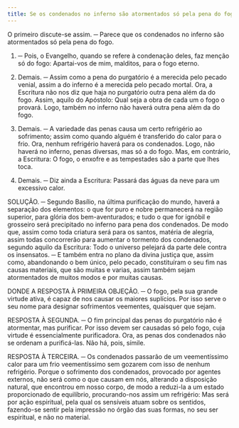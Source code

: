 ```yaml
---
title: Se os condenados no inferno são atormentados só pela pena do fogo
---
```


O primeiro discute-se assim. ─ Parece que os condenados no inferno são atormentados só pela pena do fogo.  

1. ─ Pois, o Evangelho, quando se refere à condenação deles, faz menção só do fogo: Apartai-vos de mim, malditos, para o fogo eterno.  

2. Demais. ─ Assim como a pena do purgatório é a merecida pelo pecado venial, assim a do inferno é a merecida pelo pecado mortal. Ora, a Escritura não nos diz que haja no purgatório outra pena além da do fogo. Assim, aquilo do Apóstolo: Qual seja a obra de cada um o fogo o provará. Logo, também no inferno não haverá outra pena além da do fogo.  

3. Demais. ─ A variedade das penas causa um certo refrigério ao sofrimento; assim como quando alguém é transferido do calor para o frio. Ora, nenhum refrigério haverá para os condenados. Logo, não haverá no inferno, penas diversas, mas só a do fogo.  Mas, em contrário, a Escritura: O fogo, o enxofre e as tempestades são a parte que lhes toca.  

2. Demais. ─ Diz ainda a Escritura: Passará das águas da neve para um excessivo calor.  

SOLUÇÃO. ─ Segundo Basílio, na última purificação do mundo, haverá a separação dos elementos: o que for puro e nobre permanecerá na região superior, para glória dos bem-aventurados; e tudo o que for ignóbil e grosseiro será precipitado no inferno para pena dos condenados. De modo que, assim como toda criatura será para os santos, matéria de alegria, assim todas concorrerão para aumentar o tormento dos condenados, segundo aquilo da Escritura: Todo o universo pelejará da parte dele contra os insensatos. ─ E também entra no plano da divina justiça que, assim como, abandonando o bem único, pelo pecado, constituíram o seu fim nas causas materiais, que são muitas e varias, assim também sejam atormentados de muitos modos e por muitas causas.  

DONDE A RESPOSTA À PRIMEIRA OBJEÇÃO. ─ O fogo, pela sua grande virtude ativa, é capaz de nos causar os maiores suplícios. Por isso serve o seu nome para designar sofrimentos veementes, quaisquer que sejam.  

RESPOSTA À SEGUNDA. ─ O fim principal das penas do purgatório não é atormentar, mas purificar. Por isso devem ser causadas só pelo fogo, cuja virtude é essencialmente purificadora. Ora, as penas dos condenados não se ordenam a purificá-las. Não há, pois, símile.  

RESPOSTA À TERCEIRA. ─ Os condenados passarão de um veementíssimo calor para um frio veementíssimo sem gozarem com isso de nenhum refrigério. Porque o sofrimento dos condenados, provocado por agentes externos, não será como o que causam em nós, alterando a disposição natural, que encontrou em nosso corpo, de modo a reduzi-la a um estado proporcionado de equilíbrio, procurando-nos assim um refrigério: Mas será por ação espiritual, pela qual os sensíveis atuam sobre os sentidos, fazendo-se sentir pela impressão no órgão das suas formas, no seu ser espiritual, e não no material.